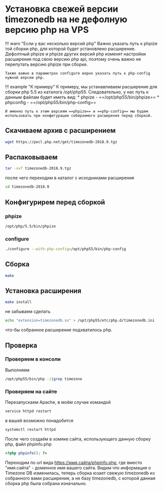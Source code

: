 # Установка свежей версии timezonedb на не дефолную версию php на VPS

!!! warn "Если у вас несколько версий php" 
    Важно указать путь к phpize той сборки php, для которой будет установлено расширение. Дефолтный phpize и phpize других версий php изменят настройки расширения под свою версию php api, поэтому очень важно не перепутать версию phpize при сборке.

    Также важно в параметрах configure верно указать путь к php-config нужной версии php. 

!!! example "К примеру"
    К примеру, мы устанавливаем расширение для сборки php 5.5 из каталога /opt/php55. Следовательно, у нас путь к данным файлам будет иметь вид:
    * phpize - ==/opt/php55/bin/phpize==
    * phpconfig - ==/opt/php55/bin/php-config==
    
    И именно путь к этим версиям ==phpize== и ==php-config== мы будем использовать при конфигурации собираемого расширения перед сборкой.

## Скачиваем архив с расширением
``` bash
wget https://pecl.php.net/get/timezonedb-2018.9.tgz
```

## Распаковываем
``` bash
tar -xvf timezonedb-2018.9.tgz 
```
после чего переходим в каталог с исходниками расширения

``` bash
cd timezonedb-2018.9
```

## Конфигурирем перед сборкой
### phpize

``` bash
/opt/php/5.5/bin/phpize 
```

### configure
``` bash
./configure --with-php-config=/opt/php55/bin/php-config
```

## Сборка
``` bash
make 
```

## Установка расширения

``` bash
make install 
```
не забываем сделать

``` bash
echo "extension=timezonedb.so" > /opt/php55/etc/php.d/timezonedb.ini
``` 

что-бы собранное расширение подхватилось php.

## Проверка

### Проверяем в консоли

Выполняем

``` bash
/opt/php55/bin/php -i|grep timezone
```

### Проверяем на сайте

Перезапускаем Apache, в моём случае командой

``` bash
service httpd restart
```

в вашей возможно понадобится 

``` bash
systemctl restart httpd
```

После чего создаём в хомяке сайта, использующего данную сборку php, файл phpinfo.php

``` php
<?php phpinfo(); ?>
```

Переходим по url вида https://имя.сайта/phpinfo.php, где вместо "имя.сайта" - доменное имя вашего сайта. Видим что информация о Timezone DB изменилась, теперь сборка юзает свежую timezonedb из собранного вами расширения, а не базу timezonedb, с которой данная сборка php была собрана изначально.

